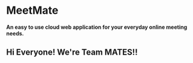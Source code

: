 # MeetMate



<b>An easy to use cloud web application for your everyday online meeting needs.</b>

## Hi Everyone! We're Team MATES!!




